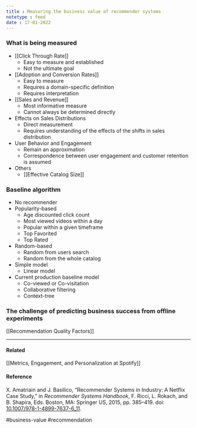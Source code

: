 ```yaml
---
title : Measuring the business value of recommender systems
notetype : feed
date : 17-01-2022
---
```



### What is being measured

- [[Click Through Rate]]
	- Easy to measure and established
	- Not the ultimate goal
- [[Adoption and Conversion Rates]]
	- Easy to measure
	- Requires a domain-specific definition
	- Requires interpretation
- [[Sales and Revenue]]
	- Most informative measure
	- Cannot always be determined directly
- Effects on Sales Distributions
	- Direct measurement
	- Requires understanding of the effects of the shifts in sales distribution
- User Behavior and Engagement
	- Remain an approximation
	- Correspondence between user engagement and customer retention is assumed
- Others
	- [[Effective Catalog Size]]


### Baseline algorithm
- No recommender
- Popularity-based
	- Age discounted click count
	- Most viewed videos within a day
	- Popular within a given timeframe
	- Top Favorited
	- Top Rated
- Random-based
	- Random from users search
	- Random from the whole catalog
- Simple model
	- Linear model
- Current production baseline model
	- Co-viewed or Co-visitation
	- Collaborative filtering
	- Context-tree


### The challenge of predicting business success from offline experiments

[[Recommendation Quality Factors]]

---


#### Related
[[Metrics, Engagement, and Personalization at Spotify]]

#### Reference

X. Amatriain and J. Basilico, “Recommender Systems in Industry: A Netflix Case Study,” in _Recommender Systems Handbook_, F. Ricci, L. Rokach, and B. Shapira, Eds. Boston, MA: Springer US, 2015, pp. 385–419. doi: [10.1007/978-1-4899-7637-6_11](https://doi.org/10.1007/978-1-4899-7637-6_11).


#business-value #recommendation